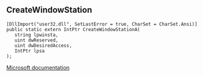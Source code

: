 ## CreateWindowStation

```
[DllImport("user32.dll", SetLastError = true, CharSet = CharSet.Ansi)]
public static extern IntPtr CreateWindowStationA(
   string lpwinsta,
   uint dwReserved,
   uint dwDesiredAccess,
   IntPtr lpsa
);
```

[Microsoft documentation](https://docs.microsoft.com/en-us/windows/win32/api/winuser/nf-winuser-createwindowstationa)
